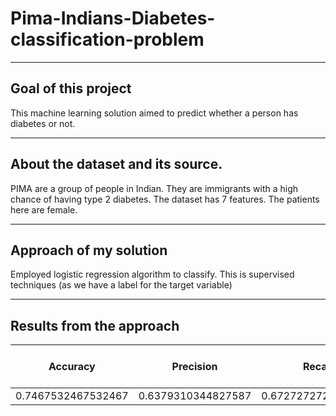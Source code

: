 # Pima-Indians-Diabetes-classification-problem
---
Goal of this project
---

This machine learning solution aimed to predict whether a person has diabetes or not.

---
About the dataset and its source.
---

PIMA are a group of people in Indian. They are immigrants with a high chance of having type 2 diabetes.
The dataset has 7 features. The patients here are female. 

---
Approach of my solution
---
Employed logistic regression algorithm to classify.
This is supervised techniques (as we have a label for the target variable)

---
Results from the approach
---

|Accuracy|Precision|Recall|% chance of a person having diabetes|
|:------:|:-------:|:----:|:----------------------------------:|
0.7467532467532467|0.6379310344827587|0.6727272727272727|74.67532467532467
  

